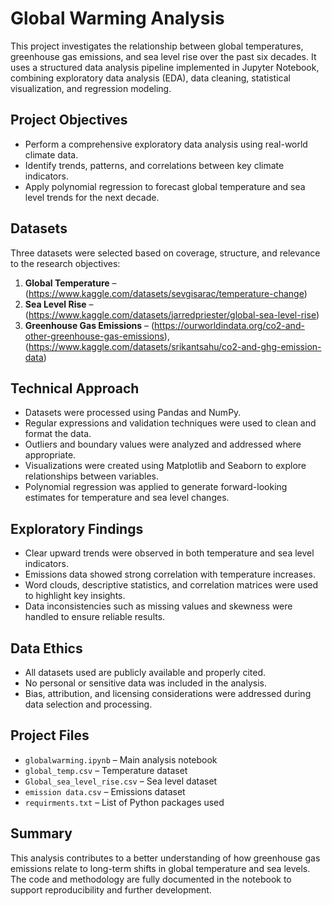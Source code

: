 # Global Warming Analysis

This project investigates the relationship between global temperatures, greenhouse gas emissions, and sea level rise over the past six decades. It uses a structured data analysis pipeline implemented in Jupyter Notebook, combining exploratory data analysis (EDA), data cleaning, statistical visualization, and regression modeling.

## Project Objectives

- Perform a comprehensive exploratory data analysis using real-world climate data.
- Identify trends, patterns, and correlations between key climate indicators.
- Apply polynomial regression to forecast global temperature and sea level trends for the next decade.

## Datasets

Three datasets were selected based on coverage, structure, and relevance to the research objectives:

1. **Global Temperature** – (https://www.kaggle.com/datasets/sevgisarac/temperature-change)
2. **Sea Level Rise** – (https://www.kaggle.com/datasets/jarredpriester/global-sea-level-rise)
3. **Greenhouse Gas Emissions** – (https://ourworldindata.org/co2-and-other-greenhouse-gas-emissions), (https://www.kaggle.com/datasets/srikantsahu/co2-and-ghg-emission-data)

## Technical Approach

- Datasets were processed using Pandas and NumPy.
- Regular expressions and validation techniques were used to clean and format the data.
- Outliers and boundary values were analyzed and addressed where appropriate.
- Visualizations were created using Matplotlib and Seaborn to explore relationships between variables.
- Polynomial regression was applied to generate forward-looking estimates for temperature and sea level changes.

## Exploratory Findings

- Clear upward trends were observed in both temperature and sea level indicators.
- Emissions data showed strong correlation with temperature increases.
- Word clouds, descriptive statistics, and correlation matrices were used to highlight key insights.
- Data inconsistencies such as missing values and skewness were handled to ensure reliable results.

## Data Ethics

- All datasets used are publicly available and properly cited.
- No personal or sensitive data was included in the analysis.
- Bias, attribution, and licensing considerations were addressed during data selection and processing.

## Project Files

- `globalwarming.ipynb` – Main analysis notebook
- `global_temp.csv` – Temperature dataset
- `Global_sea_level_rise.csv` – Sea level dataset
- `emission data.csv` – Emissions dataset
- `requirments.txt` – List of Python packages used

## Summary

This analysis contributes to a better understanding of how greenhouse gas emissions relate to long-term shifts in global temperature and sea levels. The code and methodology are fully documented in the notebook to support reproducibility and further development.

